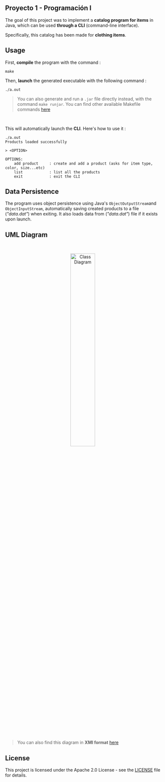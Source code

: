 ## Proyecto 1 - Programación I

The goal of this project was to implement a **catalog program for items** in Java, which can be used  **through a CLI** (command-line interface).

Specifically, this catalog has been made for **clothing items**.

## Usage

First, **compile** the program with the command :

```
make
```

Then, **launch** the generated executable with the following command :

```
./a.out
```

> You can also generate and run a ```.jar``` file directly instead, with the command ```make runjar```.
> You can find other available Makefile commands [here](/docs/make.md)

<br>

This will automatically launch the **CLI**. Here's how to use it :

```
./a.out
Products loaded successfully

> <OPTION>

OPTIONS:
    add product     : create and add a product (asks for item type, color, size...etc)
    list            : list all the products
    exit            : exit the CLI
```

## Data Persistence

The program uses object persistence using Java's ```ObjectOutputStream```and ```ObjectInputStream```, automatically saving created products to a file (_"data.dat"_) when exiting. It also loads data from (_"data.dat"_) file if it exists upon launch.

## UML Diagram

<br>

<p align="center">
  <img src="http://www.plantuml.com/plantuml/proxy?src=https://raw.githubusercontent.com/khalidCEU/proyecto1/refs/heads/main/docs/diagram.puml" alt="Class Diagram" width=40%>
</p>

> You can also find this diagram in **XMI format** [here](/docs/diagram.xmi)

## License

This project is licensed under the Apache 2.0 License - see the [LICENSE](/LICENSE) file for details.
